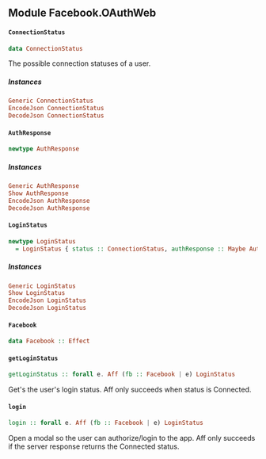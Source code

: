 ## Module Facebook.OAuthWeb

#### `ConnectionStatus`

``` purescript
data ConnectionStatus
```

The possible connection statuses of a user.

##### Instances
``` purescript
Generic ConnectionStatus
EncodeJson ConnectionStatus
DecodeJson ConnectionStatus
```

#### `AuthResponse`

``` purescript
newtype AuthResponse
```

##### Instances
``` purescript
Generic AuthResponse
Show AuthResponse
EncodeJson AuthResponse
DecodeJson AuthResponse
```

#### `LoginStatus`

``` purescript
newtype LoginStatus
  = LoginStatus { status :: ConnectionStatus, authResponse :: Maybe AuthResponse }
```

##### Instances
``` purescript
Generic LoginStatus
Show LoginStatus
EncodeJson LoginStatus
DecodeJson LoginStatus
```

#### `Facebook`

``` purescript
data Facebook :: Effect
```

#### `getLoginStatus`

``` purescript
getLoginStatus :: forall e. Aff (fb :: Facebook | e) LoginStatus
```

Get's the user's login status.  Aff only succeeds when status is Connected.

#### `login`

``` purescript
login :: forall e. Aff (fb :: Facebook | e) LoginStatus
```

Open a modal so the user can authorize/login to the app.
Aff only succeeds if the server response returns the Connected status.


